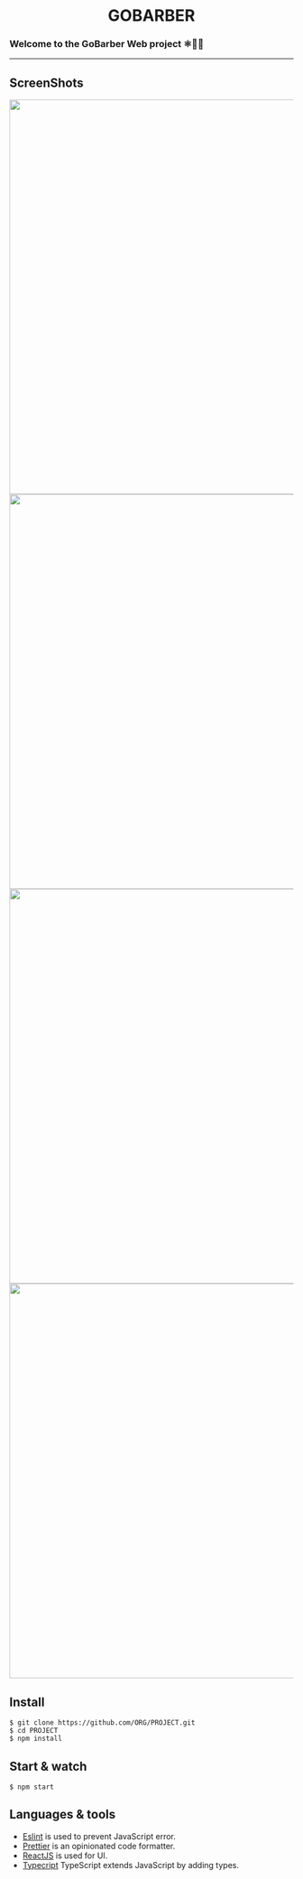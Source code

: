 <h1 align='center'> GOBARBER </h1>

### Welcome to the GoBarber Web project ⚛🚀🔥

---

## ScreenShots

<p align='center'>
  <img src='https://user-images.githubusercontent.com/52014318/92190010-6d712e00-ee36-11ea-86df-b2348889e2bf.png' width='700' />
  <img src='https://user-images.githubusercontent.com/52014318/92189999-6813e380-ee36-11ea-9468-c8433a669bc7.png' width='700' />
  <img src='https://user-images.githubusercontent.com/52014318/111218912-27034580-85b6-11eb-832c-d559e3791b10.png' width='700' />
  <img src='https://user-images.githubusercontent.com/52014318/111218915-279bdc00-85b6-11eb-8194-e92faf9e65e6.png' width='700' />
</ p>


## Install

    $ git clone https://github.com/ORG/PROJECT.git
    $ cd PROJECT
    $ npm install


## Start & watch

    $ npm start

## Languages & tools

- [Eslint](https://eslint.org/) is used to prevent JavaScript error.
- [Prettier](https://prettier.io/docs/en/index.html) is an opinionated code formatter.
- [ReactJS](https://github.com/facebook/react) is used for UI.
- [Typecript](https://www.typescriptlang.org/) TypeScript extends JavaScript by adding types.


